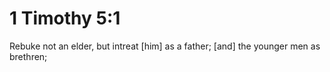 # 1 Timothy 5:1

Rebuke not an elder, but intreat [him] as a father; [and] the younger men as brethren;